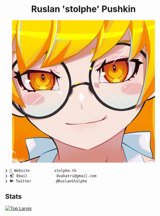 <h1 align="center">Ruslan 'stolphe' Pushkin</h1>

<div align="center">
<img src="https://raw.githubusercontent.com/stolphe/stolphe/main/src/1211049.png" alt="">
</div>

```sh
❯ 🏡 Website           stolphe.tk
❯ 📬 Email             dvakatri@gmail.com
❯ 🐦 Twitter           @RuslanStolphe
```

<h2>Stats</h2>

[![Top Langs](https://github-readme-stats.vercel.app/api/top-langs/?username=stolphe&layout=compact)](https://github.com/stolphe)

